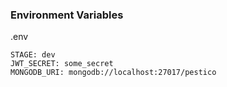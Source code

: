### Environment Variables

.env
```
STAGE: dev
JWT_SECRET: some_secret
MONGODB_URI: mongodb://localhost:27017/pestico
```